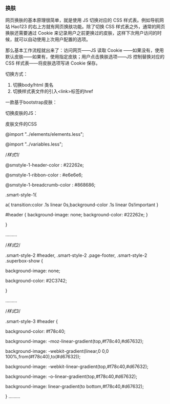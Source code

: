 ### 换肤

网页换肤的基本原理很简单，就是使用 JS 切换对应的 CSS 样式表。例如导航网站 Hao123 的右上方就有网页换肤功能。除了切换 CSS 样式表之外，通常的网页换肤还需要通过 Cookie 来记录用户之前更换过的皮肤，这样下次用户访问的时候，就可以自动使用上次用户配置的选项。

那么基本工作流程就出来了：访问网页——JS 读取 Cookie ——如果没有，使用默认皮肤——如果有，使用指定皮肤；用户点击换肤选项——JS 控制替换对应的 CSS 样式表——将皮肤选项写进 Cookie 保存。

切换方式：

1.  切换body/html 类名
2.  切换样式表文件的引入&lt;link&gt;标签的href

一款基于bootstrap皮肤：

切换皮肤的JS：

皮肤文件的CSS

@import &quot;../elements/elements.less&quot;;

@import &quot;../variables.less&quot;;

/*样式1*/

@smstyle-1-header-color : #22262e;

@smstyle-1-ribbon-color : #e6e6e6;

@smstyle-1-breadcrumb-color : #868686;

.smart-style-1{

a{ transition:color .1s linear 0s,background-color .1s linear 0s!important }

#header { background-image: none; background-color: #22262e; }

}

………

/*样式2*/

.smart-style-2 #header, .smart-style-2 .page-footer, .smart-style-2 .superbox-show {

background-image: none;

background-color: #2C3742;

}

………

/*样式3*/

.smart-style-3 #header {

background-color: #f78c40;

background-image: -moz-linear-gradient(top,#f78c40,#d67632);

background-image: -webkit-gradient(linear,0 0,0 100%,from(#f78c40),to(#d67632));

background-image: -webkit-linear-gradient(top,#f78c40,#d67632);

background-image: -o-linear-gradient(top,#f78c40,#d67632);

background-image: linear-gradient(to bottom,#f78c40,#d67632);

} ………